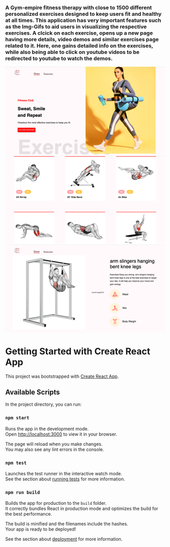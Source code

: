 ### A Gym-empire fitness therapy with close to 1500 different personalized exercises designed to keep users fit and healthy at all times. This application has very important features such as the Img-Gifs to aid users in visualizing the respective exercises. A clcick on each exercise, opens up a new page having more details, video demos and similar exercises page related to it. Here, one gains detailed info on the exercises, while also being able to click on youtube videos to be redirected to youtube to watch the demos.

![Screenshot](/public/gympire01.png)
![Screenshot](/public/gympire02.png)
![Screenshot](/public/gympire03.png)

# Getting Started with Create React App

This project was bootstrapped with [Create React App](https://github.com/facebook/create-react-app).

## Available Scripts

In the project directory, you can run:

### `npm start`

Runs the app in the development mode.\
Open [http://localhost:3000](http://localhost:3000) to view it in your browser.

The page will reload when you make changes.\
You may also see any lint errors in the console.

### `npm test`

Launches the test runner in the interactive watch mode.\
See the section about [running tests](https://facebook.github.io/create-react-app/docs/running-tests) for more information.

### `npm run build`

Builds the app for production to the `build` folder.\
It correctly bundles React in production mode and optimizes the build for the best performance.

The build is minified and the filenames include the hashes.\
Your app is ready to be deployed!

See the section about [deployment](https://facebook.github.io/create-react-app/docs/deployment) for more information.
